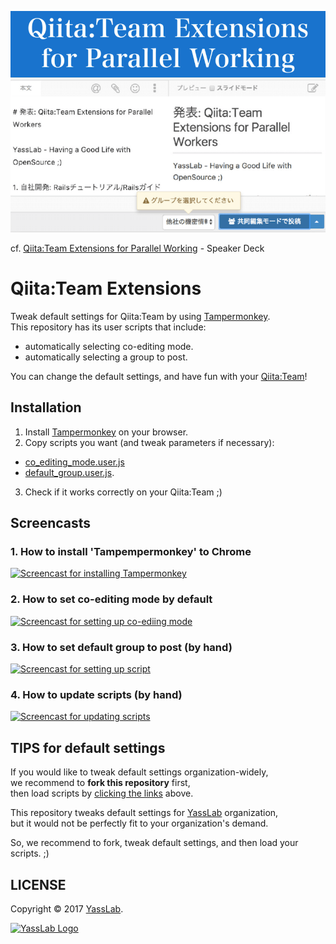 [![Slides on Qiita:Team Extensions](/cover.png)](https://speakerdeck.com/yasulab/qiita-team-extensions-for-parallel-working)

cf. [Qiita:Team Extensions for Parallel Working](https://speakerdeck.com/yasulab/qiita-team-extensions-for-parallel-working) - Speaker Deck

# Qiita:Team Extensions

Tweak default settings for Qiita:Team by using [Tampermonkey](https://tampermonkey.net/).   
This repository has its user scripts that include:

- automatically selecting co-editing mode.
- automatically selecting a group to post.

You can change the default settings, and have fun with your [Qiita:Team](https://teams.qiita.com/)!

## Installation

1. Install [Tampermonkey](http://tampermonkey.net) on your browser.
2. Copy scripts you want (and tweak parameters if necessary):
  - [co_editing_mode.user.js](https://github.com/yasslab/qiita-team-extension/raw/master/co_editing_mode.user.js)
  - [default_group.user.js](https://github.com/yasslab/qiita-team-extension/raw/master/default_group.user.js).

3. Check if it works correctly on your Qiita:Team ;)

## Screencasts

### 1. How to install 'Tampempermonkey' to Chrome

[![Screencast for installing Tampermonkey](http://g.recordit.co/7G0SlMUKlB.gif)](http://recordit.co/7G0SlMUKlB)

### 2. How to set co-editing mode by default

[![Screencast for setting up co-ediing mode](http://g.recordit.co/O61OOQ0lhC.gif)](http://recordit.co/O61OOQ0lhC)

### 3. How to set default group to post (by hand)

[![Screencast for setting up script](http://g.recordit.co/R6nUxwjLCs.gif)]()

### 4. How to update scripts (by hand)

[![Screencast for updating scripts](http://g.recordit.co/W5pbfXvfNa.gif)](http://recordit.co/W5pbfXvfNa)


## TIPS for default settings

If you would like to tweak default settings organization-widely,   
we recommend to **fork this repository** first,   
then load scripts by [clicking the links](https://github.com/yasslab/qiita-team-extensions#installation) above.

This repository tweaks default settings for [YassLab](https://yasslab.jp/) organization,   
but it would not be perfectly fit to your organization's demand.

So, we recommend to fork, tweak default settings, and then load your scripts. ;)


## LICENSE

Copyright &copy; 2017 [YassLab](https://yasslab.jp/).

[![YassLab Logo](https://yasslab.jp/img/logo_rect_copy.png)](https://yasslab.jp/)
